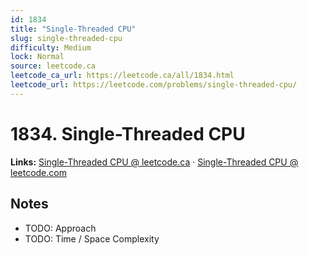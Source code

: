 ```yaml
--- 
id: 1834
title: "Single-Threaded CPU"
slug: single-threaded-cpu
difficulty: Medium
lock: Normal
source: leetcode.ca
leetcode_ca_url: https://leetcode.ca/all/1834.html
leetcode_url: https://leetcode.com/problems/single-threaded-cpu/
---
```


# 1834. Single-Threaded CPU

**Links:** [Single-Threaded CPU @ leetcode.ca](https://leetcode.ca/all/1834.html) · [Single-Threaded CPU @ leetcode.com](https://leetcode.com/problems/single-threaded-cpu/)

## Notes
- TODO: Approach
- TODO: Time / Space Complexity
